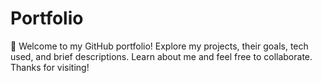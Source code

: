 # Portfolio
🚀 Welcome to my GitHub portfolio! Explore my projects, their goals, tech used, and brief descriptions. Learn about me and feel free to collaborate. Thanks for visiting!
